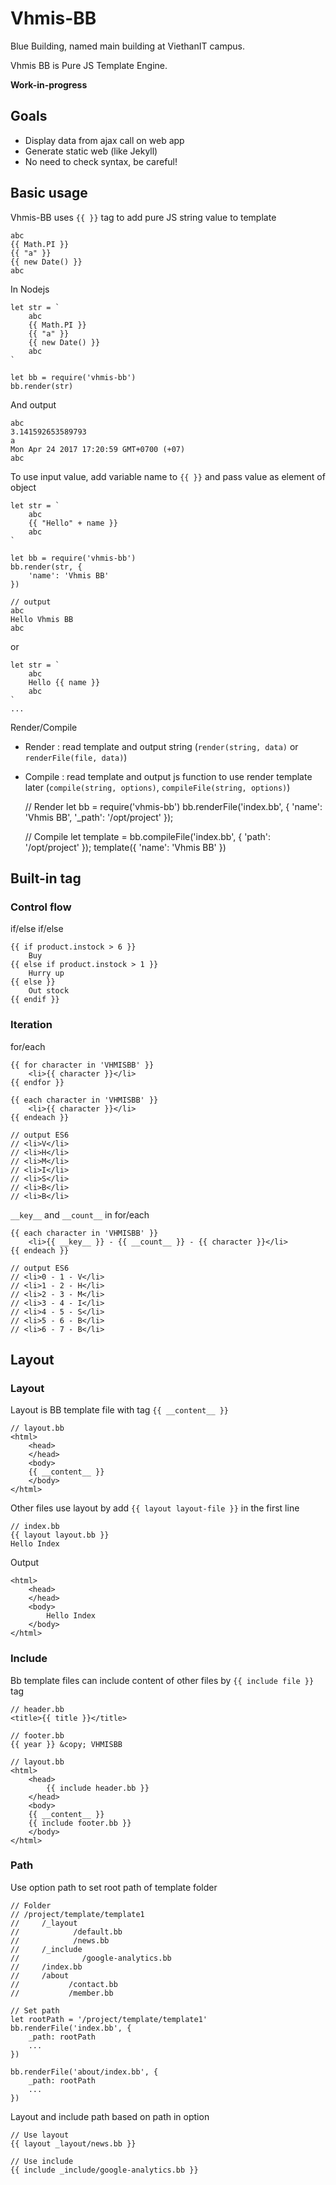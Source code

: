 # Vhmis-BB

Blue Building, named main building at ViethanIT campus.

Vhmis BB is Pure JS Template Engine.

**Work-in-progress**

## Goals

- Display data from ajax call on web app
- Generate static web (like Jekyll)
- No need to check syntax, be careful!

## Basic usage

Vhmis-BB uses ``{{ }}`` tag to add pure JS string value to template

    abc
    {{ Math.PI }}
    {{ "a" }}
    {{ new Date() }}
    abc

In Nodejs

    let str = `
        abc
        {{ Math.PI }}
        {{ "a" }}
        {{ new Date() }}
        abc
    `

    let bb = require('vhmis-bb')
    bb.render(str)

And output

    abc
    3.141592653589793
    a
    Mon Apr 24 2017 17:20:59 GMT+0700 (+07)
    abc

To use input value, add variable name to `{{ }}` and pass value as element of object

    let str = `
        abc
        {{ "Hello" + name }}
        abc
    `

    let bb = require('vhmis-bb')
    bb.render(str, {
        'name': 'Vhmis BB'
    })

    // output
    abc
    Hello Vhmis BB
    abc

or

    let str = `
        abc
        Hello {{ name }}
        abc
    `
    ...

Render/Compile

- Render : read template and output string (``render(string, data)`` or ``renderFile(file, data)``)
- Compile : read template and output js function to use render template later (``compile(string, options)``, ``compileFile(string, options)``)


    // Render
    let bb = require('vhmis-bb')
    bb.renderFile('index.bb', {
        'name': 'Vhmis BB',
        '_path': '/opt/project'
    });

    // Compile
    let template = bb.compileFile('index.bb', {
        'path': '/opt/project'
    });
    template({
        'name': 'Vhmis BB'
    })

## Built-in tag

### Control flow

if/else if/else

    {{ if product.instock > 6 }}
        Buy
    {{ else if product.instock > 1 }}
        Hurry up
    {{ else }}
        Out stock
    {{ endif }}

### Iteration

for/each

    {{ for character in 'VHMISBB' }}
        <li>{{ character }}</li>
    {{ endfor }}

    {{ each character in 'VHMISBB' }}
        <li>{{ character }}</li>
    {{ endeach }}

    // output ES6
    // <li>V</li>
    // <li>H</li>
    // <li>M</li>
    // <li>I</li>
    // <li>S</li>
    // <li>B</li>
    // <li>B</li>

``__key__`` and ``__count__`` in for/each

    {{ each character in 'VHMISBB' }}
        <li>{{ __key__ }} - {{ __count__ }} - {{ character }}</li>
    {{ endeach }}

    // output ES6
    // <li>0 - 1 - V</li>
    // <li>1 - 2 - H</li>
    // <li>2 - 3 - M</li>
    // <li>3 - 4 - I</li>
    // <li>4 - 5 - S</li>
    // <li>5 - 6 - B</li>
    // <li>6 - 7 - B</li>

## Layout

### Layout

Layout is BB template file with tag ``{{ __content__ }}``

    // layout.bb
    <html>
        <head>
        </head>
        <body>
        {{ __content__ }}
        </body>
    </html>

Other files use layout by add ``{{ layout layout-file }}`` in the first line

    // index.bb
    {{ layout layout.bb }}
    Hello Index

Output

    <html>
        <head>
        </head>
        <body>
            Hello Index
        </body>
    </html>

### Include

Bb template files can include content of other files by ``{{ include file }}`` tag

    // header.bb
    <title>{{ title }}</title>

    // footer.bb
    {{ year }} &copy; VHMISBB

    // layout.bb
    <html>
        <head>
            {{ include header.bb }}
        </head>
        <body>
        {{ __content__ }}
        {{ include footer.bb }}
        </body>
    </html>

### Path

Use option path to set root path of template folder

    // Folder
    // /project/template/template1
    //     /_layout
    //            /default.bb
    //            /news.bb
    //     /_include
    //              /google-analytics.bb
    //     /index.bb
    //     /about
    //           /contact.bb
    //           /member.bb

    // Set path
    let rootPath = '/project/template/template1'
    bb.renderFile('index.bb', {
        _path: rootPath
        ...
    })

    bb.renderFile('about/index.bb', {
        _path: rootPath
        ...
    })

Layout and include path based on path in option

    // Use layout
    {{ layout _layout/news.bb }}

    // Use include
    {{ include _include/google-analytics.bb }}
